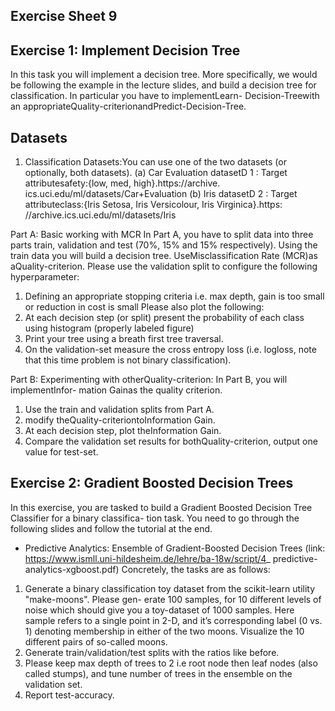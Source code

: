## Exercise Sheet 9

## Exercise 1: Implement Decision Tree 

In this task you will implement a decision tree. More specifically, we would be following the example in
the lecture slides, and build a decision tree for classification. In particular you have to implementLearn-
Decision-Treewith an appropriateQuality-criterionandPredict-Decision-Tree.

## Datasets

1. Classification Datasets:You can use one of the two datasets (or optionally, both datasets).
    (a) Car Evaluation datasetD 1 : Target attributesafety:{low, med, high}.https://archive.
       ics.uci.edu/ml/datasets/Car+Evaluation
(b) Iris datasetD 2 : Target attributeclass:{Iris Setosa, Iris Versicolour, Iris Virginica}.https:
//archive.ics.uci.edu/ml/datasets/Iris


Part A:  Basic working with MCR In Part A, you have to split data into three parts train,
validation and test (70%, 15% and 15% respectively). Using the train data you will build a decision tree.
UseMisclassification Rate (MCR)as aQuality-criterion. Please use the validation split to configure the
following hyperparameter:

1. Defining an appropriate stopping criteria i.e. max depth, gain is too small or reduction in cost is
    small
Please also plot the following:
1. At each decision step (or split) present the probability of each class using histogram (properly labeled
figure)
2. Print your tree using a breath first tree traversal.
3. On the validation-set measure the cross entropy loss (i.e. logloss, note that this time problem is not
binary classification).

Part B:  Experimenting with otherQuality-criterion: In Part B, you will implementInfor-
mation Gainas the quality criterion.

1. Use the train and validation splits from Part A.
2. modify theQuality-criteriontoInformation Gain.
3. At each decision step, plot theInformation Gain.
4. Compare the validation set results for bothQuality-criterion, output one value for test-set.

## Exercise 2: Gradient Boosted Decision Trees 

In this exercise, you are tasked to build a Gradient Boosted Decision Tree Classifier for a binary classifica-
tion task. You need to go through the following slides and follow the tutorial at the end.

- Predictive Analytics: Ensemble of Gradient-Boosted Decision Trees (link:
    https://www.ismll.uni-hildesheim.de/lehre/ba-18w/script/4_
    predictive-analytics-xgboost.pdf)
Concretely, the tasks are as follows:
1. Generate a binary classification toy dataset from the scikit-learn utility "make-moons". Please gen-
erate 100 samples, for 10 different levels of noise which should give you a toy-dataset of 1000
samples. Here sample refers to a single point in 2-D, and it’s corresponding label (0 vs. 1) denoting
membership in either of the two moons. Visualize the 10 different pairs of so-called moons.
2. Generate train/validation/test splits with the ratios like before.
3. Please keep max depth of trees to 2 i.e root node then leaf nodes (also called stumps), and tune
number of trees in the ensemble on the validation set.
4. Report test-accuracy.



